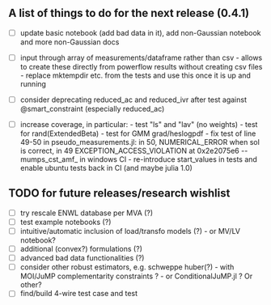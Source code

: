## A list of things to do for the next release (0.4.1)

- [ ] update basic notebook (add bad data in it), add non-Gaussian notebook and more non-Gaussian docs

- [ ] input through array of measurements/dataframe rather than csv
      - allows to create these directly from powerflow results without creating csv files
      - replace mktempdir etc. from the tests and use this once it is up and running

- [ ] consider deprecating reduced_ac and reduced_ivr after test against @smart_constraint (especially reduced_ac)

- [ ] increase coverage, in particular:
      - test "ls" and "lav" (no weights)
      - test for rand(ExtendedBeta)
      - test for GMM grad/heslogpdf
      - fix test of line 49-50 in pseudo_measurements.jl: in 50, NUMERICAL_ERROR when sol is correct, in 49 EXCEPTION_ACCESS_VIOLATION at 0x2e2075e6 -- mumps_cst_amf_ in windows CI
      - re-introduce start_values in tests and enable ubuntu tests back in CI (and maybe julia 1.0)

## TODO for future releases/research wishlist

- [ ] try rescale ENWL database per MVA                    (?)
- [ ] test example notebooks                               (?)
- [ ] intuitive/automatic inclusion of load/transfo models (?)
      - or MV/LV notebook?
- [ ] additional (convex?) formulations                    (?)
- [ ] advanced bad data functionalities                    (?)
- [ ] consider other robust estimators, e.g. schweppe huber(?)
      - with MOI/JuMP complementarity constraints ?
      - or ConditionalJuMP.jl ? Or other?
- [ ] find/build 4-wire test case and test                  